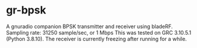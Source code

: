 # gr-bpsk
 A gnuradio companion BPSK transmitter and receiver using bladeRF.
 Sampling rate: 31250 sample/sec, or 1 Mbps
 This was tested on GRC 3.10.5.1 (Python 3.8.10). The receiver is currently freezing after running for a while.
